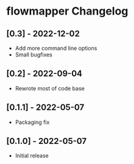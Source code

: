 # flowmapper Changelog

## [0.3] - 2022-12-02

* Add more command line options
* Small bugfixes

## [0.2] - 2022-09-04

* Rewrote most of code base

## [0.1.1] - 2022-05-07

* Packaging fix

## [0.1.0] - 2022-05-07

* Initial release
